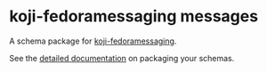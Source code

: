 # koji-fedoramessaging messages

A schema package for [koji-fedoramessaging](http://github.com/fedora-infra/koji-fedoramessaging).

See the [detailed documentation](https://fedora-messaging.readthedocs.io/en/latest/messages.html) on packaging your schemas.
